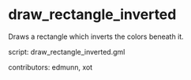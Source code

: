 draw_rectangle_inverted
=======================

Draws a rectangle which inverts the colors beneath it.

script: draw_rectangle_inverted.gml

contributors: edmunn, xot
